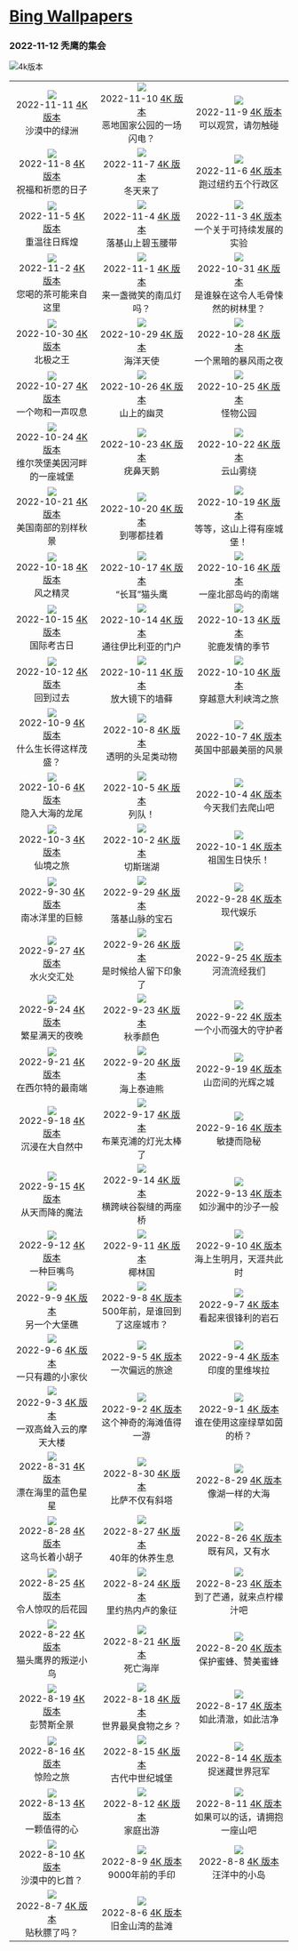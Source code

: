 # [Bing Wallpapers](https://bing-wallpapers.vercel.app)  

### 2022-11-12 秃鹰的集会  

![4k版本](./static/2022-11-12-4k.jpg)  

|     |     |     | 
|:---:|:---:|:---:| 
|![](./static/2022-11-11-preview.jpg)<br> 2022-11-11 [4K 版本](./static/2022-11-11-4k.jpg) <br> 沙漠中的绿洲|![](./static/2022-11-10-preview.jpg)<br> 2022-11-10 [4K 版本](./static/2022-11-10-4k.jpg) <br> 恶地国家公园的一场闪电？|![](./static/2022-11-9-preview.jpg)<br> 2022-11-9 [4K 版本](./static/2022-11-9-4k.jpg) <br> 可以观赏，请勿触碰|
|![](./static/2022-11-8-preview.jpg)<br> 2022-11-8 [4K 版本](./static/2022-11-8-4k.jpg) <br> 祝福和祈愿的日子|![](./static/2022-11-7-preview.jpg)<br> 2022-11-7 [4K 版本](./static/2022-11-7-4k.jpg) <br> 冬天来了|![](./static/2022-11-6-preview.jpg)<br> 2022-11-6 [4K 版本](./static/2022-11-6-4k.jpg) <br> 跑过纽约五个行政区|
|![](./static/2022-11-5-preview.jpg)<br> 2022-11-5 [4K 版本](./static/2022-11-5-4k.jpg) <br> 重温往日辉煌|![](./static/2022-11-4-preview.jpg)<br> 2022-11-4 [4K 版本](./static/2022-11-4-4k.jpg) <br> 落基山上碧玉腰带|![](./static/2022-11-3-preview.jpg)<br> 2022-11-3 [4K 版本](./static/2022-11-3-4k.jpg) <br> 一个关于可持续发展的实验|
|![](./static/2022-11-2-preview.jpg)<br> 2022-11-2 [4K 版本](./static/2022-11-2-4k.jpg) <br> 您喝的茶可能来自这里|![](./static/2022-11-1-preview.jpg)<br> 2022-11-1 [4K 版本](./static/2022-11-1-4k.jpg) <br> 来一盏微笑的南瓜灯吗？|![](./static/2022-10-31-preview.jpg)<br> 2022-10-31 [4K 版本](./static/2022-10-31-4k.jpg) <br> 是谁躲在这令人毛骨悚然的树林里？|
|![](./static/2022-10-30-preview.jpg)<br> 2022-10-30 [4K 版本](./static/2022-10-30-4k.jpg) <br> 北极之王|![](./static/2022-10-29-preview.jpg)<br> 2022-10-29 [4K 版本](./static/2022-10-29-4k.jpg) <br> 海洋天使|![](./static/2022-10-28-preview.jpg)<br> 2022-10-28 [4K 版本](./static/2022-10-28-4k.jpg) <br> 一个黑暗的暴风雨之夜|
|![](./static/2022-10-27-preview.jpg)<br> 2022-10-27 [4K 版本](./static/2022-10-27-4k.jpg) <br> 一个吻和一声叹息|![](./static/2022-10-26-preview.jpg)<br> 2022-10-26 [4K 版本](./static/2022-10-26-4k.jpg) <br> 山上的幽灵|![](./static/2022-10-25-preview.jpg)<br> 2022-10-25 [4K 版本](./static/2022-10-25-4k.jpg) <br> 怪物公园|
|![](./static/2022-10-24-preview.jpg)<br> 2022-10-24 [4K 版本](./static/2022-10-24-4k.jpg) <br> 维尔茨堡美因河畔的一座城堡|![](./static/2022-10-23-preview.jpg)<br> 2022-10-23 [4K 版本](./static/2022-10-23-4k.jpg) <br> 疣鼻天鹅|![](./static/2022-10-22-preview.jpg)<br> 2022-10-22 [4K 版本](./static/2022-10-22-4k.jpg) <br> 云山雾绕|
|![](./static/2022-10-21-preview.jpg)<br> 2022-10-21 [4K 版本](./static/2022-10-21-4k.jpg) <br> 美国南部的别样秋景|![](./static/2022-10-20-preview.jpg)<br> 2022-10-20 [4K 版本](./static/2022-10-20-4k.jpg) <br> 到哪都挂着|![](./static/2022-10-19-preview.jpg)<br> 2022-10-19 [4K 版本](./static/2022-10-19-4k.jpg) <br> 等等，这山上得有座城堡！|
|![](./static/2022-10-18-preview.jpg)<br> 2022-10-18 [4K 版本](./static/2022-10-18-4k.jpg) <br> 风之精灵|![](./static/2022-10-17-preview.jpg)<br> 2022-10-17 [4K 版本](./static/2022-10-17-4k.jpg) <br> “长耳”猫头鹰|![](./static/2022-10-16-preview.jpg)<br> 2022-10-16 [4K 版本](./static/2022-10-16-4k.jpg) <br> 一座北部岛屿的南端|
|![](./static/2022-10-15-preview.jpg)<br> 2022-10-15 [4K 版本](./static/2022-10-15-4k.jpg) <br> 国际考古日|![](./static/2022-10-14-preview.jpg)<br> 2022-10-14 [4K 版本](./static/2022-10-14-4k.jpg) <br> 通往伊比利亚的门户|![](./static/2022-10-13-preview.jpg)<br> 2022-10-13 [4K 版本](./static/2022-10-13-4k.jpg) <br> 驼鹿发情的季节|
|![](./static/2022-10-12-preview.jpg)<br> 2022-10-12 [4K 版本](./static/2022-10-12-4k.jpg) <br> 回到过去|![](./static/2022-10-11-preview.jpg)<br> 2022-10-11 [4K 版本](./static/2022-10-11-4k.jpg) <br> 放大镜下的墙藓|![](./static/2022-10-10-preview.jpg)<br> 2022-10-10 [4K 版本](./static/2022-10-10-4k.jpg) <br> 穿越意大利峡湾之旅|
|![](./static/2022-10-9-preview.jpg)<br> 2022-10-9 [4K 版本](./static/2022-10-9-4k.jpg) <br> 什么生长得这样茂盛？|![](./static/2022-10-8-preview.jpg)<br> 2022-10-8 [4K 版本](./static/2022-10-8-4k.jpg) <br> 透明的头足类动物|![](./static/2022-10-7-preview.jpg)<br> 2022-10-7 [4K 版本](./static/2022-10-7-4k.jpg) <br> 英国中部最美丽的风景|
|![](./static/2022-10-6-preview.jpg)<br> 2022-10-6 [4K 版本](./static/2022-10-6-4k.jpg) <br> 隐入大海的龙尾|![](./static/2022-10-5-preview.jpg)<br> 2022-10-5 [4K 版本](./static/2022-10-5-4k.jpg) <br> 列队！|![](./static/2022-10-4-preview.jpg)<br> 2022-10-4 [4K 版本](./static/2022-10-4-4k.jpg) <br> 今天我们去爬山吧|
|![](./static/2022-10-3-preview.jpg)<br> 2022-10-3 [4K 版本](./static/2022-10-3-4k.jpg) <br> 仙境之旅|![](./static/2022-10-2-preview.jpg)<br> 2022-10-2 [4K 版本](./static/2022-10-2-4k.jpg) <br> 切斯瑞湖|![](./static/2022-10-1-preview.jpg)<br> 2022-10-1 [4K 版本](./static/2022-10-1-4k.jpg) <br> 祖国生日快乐！|
|![](./static/2022-9-30-preview.jpg)<br> 2022-9-30 [4K 版本](./static/2022-9-30-4k.jpg) <br> 南冰洋里的巨鲸|![](./static/2022-9-29-preview.jpg)<br> 2022-9-29 [4K 版本](./static/2022-9-29-4k.jpg) <br> 落基山脉的宝石|![](./static/2022-9-28-preview.jpg)<br> 2022-9-28 [4K 版本](./static/2022-9-28-4k.jpg) <br> 现代娱乐|
|![](./static/2022-9-27-preview.jpg)<br> 2022-9-27 [4K 版本](./static/2022-9-22-4k.jpg) <br> 水火交汇处|![](./static/2022-9-26-preview.jpg)<br> 2022-9-26 [4K 版本](./static/2022-9-26-4k.jpg) <br> 是时候给人留下印象了|![](./static/2022-9-25-preview.jpg)<br> 2022-9-25 [4K 版本](./static/2022-9-22-4k.jpg) <br> 河流流经我们|
|![](./static/2022-9-24-preview.jpg)<br> 2022-9-24 [4K 版本](./static/2022-9-22-4k.jpg) <br> 繁星满天的夜晚|![](./static/2022-9-23-preview.jpg)<br> 2022-9-23 [4K 版本](./static/2022-9-22-4k.jpg) <br> 秋季颜色|![](./static/2022-9-22-preview.jpg)<br> 2022-9-22 [4K 版本](./static/2022-9-22-4k.jpg) <br> 一个小而强大的守护者|
|![](./static/2022-9-21-preview.jpg)<br> 2022-9-21 [4K 版本](./static/2022-9-21-4k.jpg) <br> 在西尔特的最南端|![](./static/2022-9-20-preview.jpg)<br> 2022-9-20 [4K 版本](./static/2022-9-20-4k.jpg) <br> 海上泰迪熊|![](./static/2022-9-19-preview.jpg)<br> 2022-9-19 [4K 版本](./static/2022-9-19-4k.jpg) <br> 山峦间的光辉之城|
|![](./static/2022-9-18-preview.jpg)<br> 2022-9-18 [4K 版本](./static/2022-9-18-4k.jpg) <br> 沉浸在大自然中|![](./static/2022-9-17-preview.jpg)<br> 2022-9-17 [4K 版本](./static/2022-9-17-4k.jpg) <br> 布莱克浦的灯光太棒了|![](./static/2022-9-16-preview.jpg)<br> 2022-9-16 [4K 版本](./static/2022-9-16-4k.jpg) <br> 敏捷而隐秘|
|![](./static/2022-9-15-preview.jpg)<br> 2022-9-15 [4K 版本](./static/2022-9-15-4k.jpg) <br> 从天而降的魔法|![](./static/2022-9-14-preview.jpg)<br> 2022-9-14 [4K 版本](./static/2022-9-14-4k.jpg) <br> 横跨峡谷裂缝的两座桥|![](./static/2022-9-13-preview.jpg)<br> 2022-9-13 [4K 版本](./static/2022-9-13-4k.jpg) <br> 如沙漏中的沙子一般|
|![](./static/2022-9-12-preview.jpg)<br> 2022-9-12 [4K 版本](./static/2022-9-12-4k.jpg) <br> 一种巨嘴鸟|![](./static/2022-9-11-preview.jpg)<br> 2022-9-11 [4K 版本](./static/2022-9-11-4k.jpg) <br> 椰林国|![](./static/2022-9-10-preview.jpg)<br> 2022-9-10 [4K 版本](./static/2022-9-10-4k.jpg) <br> 海上生明月，天涯共此时|
|![](./static/2022-9-9-preview.jpg)<br> 2022-9-9 [4K 版本](./static/2022-9-9-4k.jpg) <br> 另一个大堡礁|![](./static/2022-9-8-preview.jpg)<br> 2022-9-8 [4K 版本](./static/2022-9-8-4k.jpg) <br> 500年前，是谁回到了这座城市？|![](./static/2022-9-7-preview.jpg)<br> 2022-9-7 [4K 版本](./static/2022-9-7-4k.jpg) <br> 看起来很锋利的岩石|
|![](./static/2022-9-6-preview.jpg)<br> 2022-9-6 [4K 版本](./static/2022-9-6-4k.jpg) <br> 一只有趣的小家伙|![](./static/2022-9-5-preview.jpg)<br> 2022-9-5 [4K 版本](./static/2022-9-5-4k.jpg) <br> 一次偏远的旅途|![](./static/2022-9-4-preview.jpg)<br> 2022-9-4 [4K 版本](./static/2022-9-4-4k.jpg) <br> 印度的里维埃拉|
|![](./static/2022-9-3-preview.jpg)<br> 2022-9-3 [4K 版本](./static/2022-9-3-4k.jpg) <br> 一双高耸入云的摩天大楼|![](./static/2022-9-2-preview.jpg)<br> 2022-9-2 [4K 版本](./static/2022-9-2-4k.jpg) <br> 这个神奇的海滩值得一游|![](./static/2022-9-1-preview.jpg)<br> 2022-9-1 [4K 版本](./static/2022-9-1-4k.jpg) <br> 谁在使用这座绿草如茵的桥？|
|![](./static/2022-8-31-preview.jpg)<br> 2022-8-31 [4K 版本](./static/2022-8-31-4k.jpg) <br> 漂在海里的蓝色星星|![](./static/2022-8-30-preview.jpg)<br> 2022-8-30 [4K 版本](./static/2022-8-30-4k.jpg) <br> 比萨不仅有斜塔|![](./static/2022-8-29-preview.jpg)<br> 2022-8-29 [4K 版本](./static/2022-8-29-4k.jpg) <br> 像湖一样的大海|
|![](./static/2022-8-28-preview.jpg)<br> 2022-8-28 [4K 版本](./static/2022-8-28-4k.jpg) <br> 这鸟长着小胡子|![](./static/2022-8-27-preview.jpg)<br> 2022-8-27 [4K 版本](./static/2022-8-27-4k.jpg) <br> 40年的休养生息|![](./static/2022-8-26-preview.jpg)<br> 2022-8-26 [4K 版本](./static/2022-8-26-4k.jpg) <br> 既有风，又有水|
|![](./static/2022-8-25-preview.jpg)<br> 2022-8-25 [4K 版本](./static/2022-8-25-4k.jpg) <br> 令人惊叹的后花园|![](./static/2022-8-24-preview.jpg)<br> 2022-8-24 [4K 版本](./static/2022-8-24-4k.jpg) <br> 里约热内卢的象征|![](./static/2022-8-23-preview.jpg)<br> 2022-8-23 [4K 版本](./static/2022-8-23-4k.jpg) <br> 到了芒通，就来点柠檬汁吧|
|![](./static/2022-8-22-preview.jpg)<br> 2022-8-22 [4K 版本](./static/2022-8-22-4k.jpg) <br> 猫头鹰界的叛逆小鸟|![](./static/2022-8-21-preview.jpg)<br> 2022-8-21 [4K 版本](./static/2022-8-21-4k.jpg) <br> 死亡海岸|![](./static/2022-8-20-preview.jpg)<br> 2022-8-20 [4K 版本](./static/2022-8-20-4k.jpg) <br> 保护蜜蜂、赞美蜜蜂|
|![](./static/2022-8-19-preview.jpg)<br> 2022-8-19 [4K 版本](./static/2022-8-19-4k.jpg) <br> 彭赞斯全景|![](./static/2022-8-18-preview.jpg)<br> 2022-8-18 [4K 版本](./static/2022-8-18-4k.jpg) <br> 世界最臭食物之乡？|![](./static/2022-8-17-preview.jpg)<br> 2022-8-17 [4K 版本](./static/2022-8-17-4k.jpg) <br> 如此清澈，如此洁净|
|![](./static/2022-8-16-preview.jpg)<br> 2022-8-16 [4K 版本](./static/2022-8-16-4k.jpg) <br> 惊险之旅|![](./static/2022-8-15-preview.jpg)<br> 2022-8-15 [4K 版本](./static/2022-8-15-4k.jpg) <br> 古代中世纪城堡|![](./static/2022-8-14-preview.jpg)<br> 2022-8-14 [4K 版本](./static/2022-8-14-4k.jpg) <br> 捉迷藏世界冠军|
|![](./static/2022-8-13-preview.jpg)<br> 2022-8-13 [4K 版本](./static/2022-8-13-4k.jpg) <br> 一颗值得的心|![](./static/2022-8-12-preview.jpg)<br> 2022-8-12 [4K 版本](./static/2022-8-12-4k.jpg) <br> 家庭出游|![](./static/2022-8-11-preview.jpg)<br> 2022-8-11 [4K 版本](./static/2022-8-11-4k.jpg) <br> 如果可以的话，请拥抱一座山吧|
|![](./static/2022-8-10-preview.jpg)<br> 2022-8-10 [4K 版本](./static/2022-8-10-4k.jpg) <br> 沙漠中的匕首？|![](./static/2022-8-9-preview.jpg)<br> 2022-8-9 [4K 版本](./static/2022-8-9-4k.jpg) <br> 9000年前的手印|![](./static/2022-8-8-preview.jpg)<br> 2022-8-8 [4K 版本](./static/2022-8-8-4k.jpg) <br> 汪洋中的小岛|
|![](./static/2022-8-7-preview.jpg)<br> 2022-8-7 [4K 版本](./static/2022-8-7-4K.jpg) <br> 贴秋膘了吗？|![](./static/2022-8-6-preview.jpeg)<br> 2022-8-6 [4K 版本](./static/2022-8-6-4k.jpg) <br> 旧金山湾的盐滩